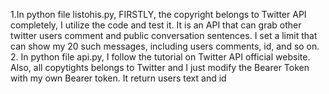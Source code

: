 
1.In python file listohis.py, FIRSTLY, the copyright belongs to Twitter API completely, I utilize the code and test it. It is an API that can 
grab other twitter users comment and public conversation sentences. I set a limit that can show my 20 such messages, including users comments, id,
and so on.
2. In python file api.py, I follow the tutorial on Twitter API official website. Also, 
all copytights belongs to Twitter and I just modify the Bearer Token with my own Bearer token. It return users text and id
